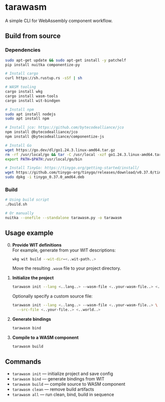 # tarawasm

A simple CLI for WebAssembly component workflow.

## Build from source

### Dependencies

```bash
sudo apt-get update && sudo apt-get install -y patchelf
pip install nuitka componentize-py

# Install cargo
curl https://sh.rustup.rs -sSf | sh

# WASM tooling
cargo install wkg
cargo install wasm-tools
cargo install wit-bindgen

# Install npm
sudo apt install nodejs
sudo apt install npm

# Install jco: https://github.com/bytecodealliance/jco
npm install @bytecodealliance/jco
npm install @bytecodealliance/componentize-js

# Install Go
wget https://go.dev/dl/go1.24.3.linux-amd64.tar.gz
rm -rf /usr/local/go && tar -C /usr/local -xzf go1.24.3.linux-amd64.tar.gz
export PATH=$PATH:/usr/local/go/bin

# Install TinyGo: https://tinygo.org/getting-started/install/
wget https://github.com/tinygo-org/tinygo/releases/download/v0.37.0/tinygo_0.37.0_amd64.deb
sudo dpkg -i tinygo_0.37.0_amd64.deb
```

### Build

```bash
# Using build script
./build.sh

# Or manually
nuitka --onefile --standalone tarawasm.py -o tarawasm
```


## Usage example

0. **Provide WIT definitions**  
   For example, generate from your WIT descriptions:
   ```bash
   wkg wit build --wit-dir=<..wit-path..>
   ```  
   Move the resulting `.wasm` file to your project directory.

1. **Initialize the project**  
   ```bash
   tarawasm init --lang <..lang..> --wasm-file <..your-wasm-file..> <..world..>
   ```  
   Optionally specify a custom source file:
   ```bash
   tarawasm init --lang <..lang..> --wasm-file <..your-wasm-file..> \
     --src-file <..your-file..> <..world..>
   ```

2. **Generate bindings**  
   ```bash
   tarawasm bind
   ```

3. **Compile to a WASM component**  
   ```bash
   tarawasm build
   ```

## Commands

- `tarawasm init`  — initialize project and save config
- `tarawasm bind`  — generate bindings from WIT
- `tarawasm build` — compile source to WASM component
- `tarawasm clean` — remove build artifacts
- `tarawasm all`   — run clean, bind, build in sequence
